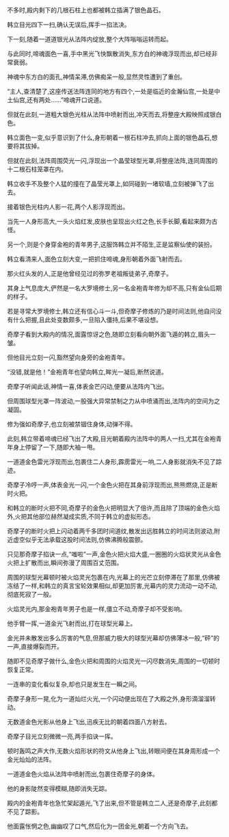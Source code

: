 
不多时,殿内剩下的几根石柱上也都被韩立插满了银色晶石。

韩立目光四下一扫,确认无误后,挥手一掐法决。

下一刻,随着一道道银光从法阵内绽放,整个大阵嗡嗡运转而起。

与此同时,啼魂面色一喜,手中黑光飞快飘散消失,东方白的神魂浮现而出,却已经非常衰弱。

神魂中东方白的面孔,神情呆滞,仿佛痴呆一般,显然灵性遭到了重创。

“主人,查清楚了,这座传送法阵连同的地方有四个,一处是临近的金瀚仙宫,一处是中土仙宫,还有两处……”啼魂开口说道。

但就在此刻,一道粗大银色光柱从法阵中喷射而出,冲天而去,将整座大殿映照成银白色。

韩立面色一变,似乎意识到了什么,身形朝着一根石柱冲去,抓向上面的银色晶石,想要将其拔掉。

但就在此刻,法阵周围荧光一闪,浮现出一个晶莹球型光罩,将整座法阵,连同周围的十二根石柱笼罩在内。

韩立收手不及整个人猛的撞在了晶莹光罩上,如同碰到一堵软墙,立刻被弹飞了出去。

接着银色光柱内人影一花,两个人影浮现而出。

当先一人身形高大,一头火焰红发,皮肤也呈现出火红之色,长手长脚,看起来颇为古怪。

另一个,则是个身穿金袍的青年男子,这服饰韩立并不陌生,正是监察仙使的装扮。

韩立看清来人,面色立刻大变,一把抓住啼魂,身形朝着外面飞射而去。

那火红头发的人,正是他曾经见过的弥罗老祖叛徒弟子,奇摩子。

其身上气息庞大,俨然是一名大罗境修士,另一名金袍青年修为却不高,只有金仙后期的样子。

若是寻常大罗境修士,韩立还有信心斗一斗,但奇摩子修炼的乃是时间法则,他自问没有什么把握,且此处变数颇多,一旦陷入僵持,后果不堪设想。

奇摩子看到大殿内的情况,面露惊讶之色,随即立刻看向朝外面飞遁的韩立,眉头一皱。

但他目光立刻一闪,豁然望向身旁的金袍青年。

“没错,就是他！”金袍青年也望向韩立,眸光一凝后,断然说道。

奇摩子听闻此话,神情一喜,体表金芒闪动,便要从法阵内飞出。

但周围球型光罩一阵波动,一股强大异常禁制之力从中喷涌而出,法阵内的空间为之凝固。

修为强如奇摩子,也立刻被禁锢住身体,动弹不得。

此刻,韩立带着啼魂已经飞出了大殿,目光朝着殿内法阵中的两人一扫,尤其在金袍青年身上停留了一下,随即大袖一甩。

一道道金色雷光浮现而出,包裹住二人身形,霹雳雷光一响,二人身影就消失不见了踪迹。

奇摩子冷哼一声,体表金光一闪,一个金色火把在其身前浮现而出,熊熊燃烧,正是断时火把。

和韩立的断时火把不同,奇摩子的金色火把明显大了倍许,而且除了顶端的金色火焰外,火把其他部位赫然凝成实质,不同于韩立的虚拟形态。

奇摩子的断时火把上闪动着两千多团时间道纹,散发出远胜韩立的时间法则波动,附近虚空似乎无法承载这股时间法则,仿佛沸腾般震颤。

只见那奇摩子掐诀一点,“嗤啦”一声,金色火把火焰大盛,一圈圈的火焰状灵光从金色火把上扩散而出,瞬间弥漫了周围百丈范围。

周围的球型光幕顿时被火焰灵光包裹在内,光幕上的光芒立刻停滞在了那里,仿佛被冻结了一样,和韩立的真言宝轮效果相似,却更加厉害,光幕内的灵力流动一动不动,彻底死寂了一般。

火焰灵光内,那金袍青年男子也是一样,僵立不动,奇摩子却不受影响。

他手臂一挥,一道金光飞射而出,打在球型光幕上。

金光并未散发出多么厉害的气息,但那威力极大的球型光幕却仿佛薄冰一般,“砰”的一声,直接爆裂而开。

随即不见奇摩子做什么,金色火把和周围的火焰灵光一闪尽数消失,周围的一切顿时恢复正常。

一连串的变化看似复杂,却也只是发生在一瞬之间。

奇摩子身形一晃,化为一道灿烂火光,一个闪动便出现在了大殿之外,身形滴溜溜转动。

无数道金色光影从他身上飞出,迅疾无比的朝着四面八方射去。

奇摩子目光立刻微微一亮,两手掐诀一挥。

顿时轰鸣之声大作,无数火焰形状的符文从他身上飞出,转眼间便在其身周形成一个金光灿灿的法阵。

一道道金色火焰从法阵中喷射而出,包裹住奇摩子的身体。

他的身影陡然变得模糊,随即消失无踪。

殿内的金袍青年也急忙架起遁光,飞了出来,但不管是韩立二人,还是奇摩子,此刻都不见了踪影。

他面露怅惘之色,幽幽叹了口气,然后化为一团金光,朝着一个方向飞去。